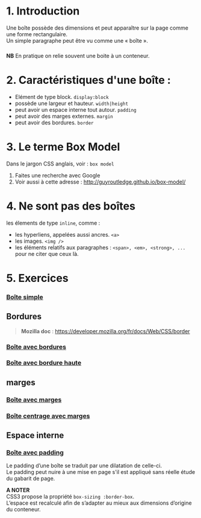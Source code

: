 # 1. Introduction  
Une boîte possède des dimensions et peut apparaître sur la page comme une forme rectangulaire.    
Un simple paragraphe peut être vu comme une « boîte ». 
###
__NB__ En pratique on relie souvent une boite à un conteneur.  
###


# 2. Caractéristiques d'une boîte  :
* Elément de type block.   `display:block`
* possède une largeur et hauteur.   `width|height`
* peut avoir un espace interne tout autour.   `padding`
* peut avoir des marges externes.   `margin`
* peut avoir des bordures.   `border`
## 

# 3. Le terme Box Model
Dans le jargon CSS anglais, voir : ` box model `
1. Faites une recherche avec Google 
2. Voir aussi à cette adresse :  http://guyroutledge.github.io/box-model/ 
##

# 4. Ne sont pas des boîtes
les élements de type `inline`, comme :
* les hyperliens, appelées aussi ancres. `<a>` 
* les images. `<img />`
* les éléments relatifs aux paragraphes : `<span>, <em>, <strong>, ...` pour ne citer que ceux là. 

# 5. Exercices

### [Boîte simple](https://codepen.io/seasgit/pen/jOxVpYo)
## Bordures
> __Mozilla doc__ : https://developer.mozilla.org/fr/docs/Web/CSS/border
### [Boîte avec bordures](https://codepen.io/seasgit/pen/xxjdjKw)
### [Boîte avec bordure haute](https://codepen.io/seasgit/pen/WNJjJba)
## marges
### [Boîte avec marges](https://codepen.io/seasgit/pen/bGMWMVj)
### [Boîte centrage avec marges](https://codepen.io/seasgit/pen/MWGmGyM)
## Espace interne
### [Boîte avec padding](https://codepen.io/seasgit/pen/ExLmLWK)
Le padding d’une boîte se traduit par une dilatation de celle-ci.  
Le padding peut nuire à une mise en page s'il est appliqué sans réelle 
étude du gabarit de page.  

__A NOTER__   
CSS3 propose la propriété `box-sizing :border-box`.  
L’espace est recalculé afin de s’adapter au mieux aux dimensions d’origine du conteneur.


